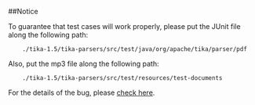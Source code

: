 ##Notice

To guarantee that test cases will work properly, please put the JUnit file along the following path:

        ./tika-1.5/tika-parsers/src/test/java/org/apache/tika/parser/pdf
        
Also, put the mp3 file along the following path:

        ./tika-1.5/tika-parsers/src/test/resources/test-documents
        
For the details of the bug, please [check here](https://issues.apache.org/jira/browse/TIKA-911).
